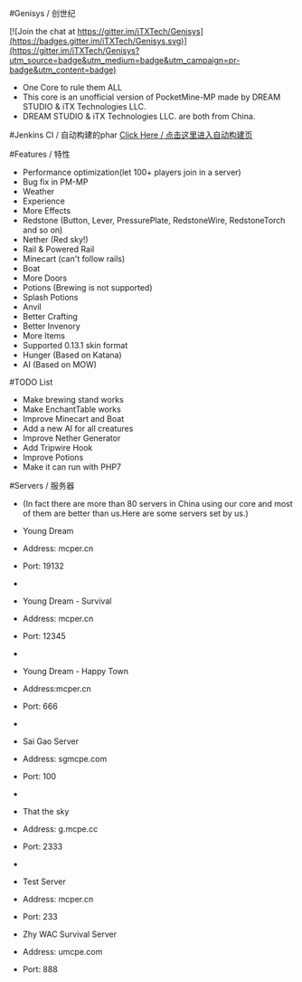 #Genisys / 创世纪

[![Join the chat at https://gitter.im/iTXTech/Genisys](https://badges.gitter.im/iTXTech/Genisys.svg)](https://gitter.im/iTXTech/Genisys?utm_source=badge&utm_medium=badge&utm_campaign=pr-badge&utm_content=badge)
* One Core to rule them ALL
* This core is an unofficial version of PocketMine-MP made by DREAM STUDIO & iTX Technologies LLC.
* DREAM STUDIO & iTX Technologies LLC. are both from China.

#Jenkins CI / 自动构建的phar
<a href="http://jenkins.mcper.cn:8181/job/iTX-Genisys/">Click Here / 点击这里进入自动构建页</a>

#Features / 特性
* Performance optimization(let 100+ players join in a server)
* Bug fix in PM-MP
* Weather
* Experience
* More Effects
* Redstone (Button, Lever, PressurePlate, RedstoneWire, RedstoneTorch and so on)
* Nether (Red sky!)
* Rail & Powered Rail
* Minecart (can't follow rails)
* Boat
* More Doors
* Potions (Brewing is not supported)
* Splash Potions
* Anvil
* Better Crafting
* Better Invenory
* More Items
* Supported 0.13.1 skin format
* Hunger (Based on Katana)
* AI (Based on MOW)

#TODO List
* Make brewing stand works
* Make EnchantTable works
* Improve Minecart and Boat
* Add a new AI for all creatures
* Improve Nether Generator
* Add Tripwire Hook
* Improve Potions
* Make it can run with PHP7

#Servers / 服务器
* (In fact there are more than 80 servers in China using our core and most of them are better than us.Here are some servers set by us.)
* Young Dream
* Address: mcper.cn
* Port: 19132
* 
* Young Dream - Survival
* Address: mcper.cn
* Port: 12345
* 
* Young Dream - Happy Town
* Address:mcper.cn
* Port: 666
* 
* Sai Gao Server
* Address: sgmcpe.com
* Port: 100
* 
* That the sky
* Address: g.mcpe.cc
* Port: 2333
* 
* Test Server
* Address: mcper.cn
* Port: 233

* Zhy WAC Survival Server
* Address: umcpe.com
* Port: 888
